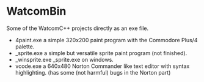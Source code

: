 # WatcomBin
Some of the WatcomC++ projects directly as an exe file.

- 4paint.exe a simple 320x200 paint program with the Commodore Plus/4 palette.  
- _sprite.exe a simple but versatile sprite paint program (not finished).
- _winsprite.exe _sprite.exe on windows.
- vcode.exe a 640x480 Norton Commander like text editor with syntax highlighting. (has some (not harmful) bugs in the Norton part)  
